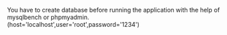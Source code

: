 You have to create database before running the application with the help of mysqlbench or phpmyadmin. (host='localhost',user='root',password='1234')

